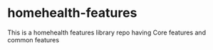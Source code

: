 # homehealth-features
This is a homehealth features library repo having Core features and common features
